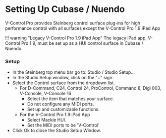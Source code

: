 # Setting Up Cubase / Nuendo

V-Control Pro provides Steinberg control surface plug-ins for high performance control with all surfaces except the V-Control Pro 1.9 iPad App

!!! warning "Legacy V-Control Pro 1.9 iPad App"
    The legacy iPad app, V-Control Pro 1.9, must be set up as a HUI control surface in Cubase / Nuendo.

### Setup

* In the Steinberg top menu bar go to: Studio / Studio Setup...
* In the Studio Setup window, click on the "+" sign.
* Select the Control surface from the dropdown list.
    * For D-Command, C24, Control 24, ProControl, Command 8, Digi 003, V-Console, V-Console 16
        * Select the item that matches your surface.
        * Do not configure any MIDI ports.
        * Set up and customizable functions.
    * For the V-Control Pro 1.9 iPad App
        * Select Mackie HUI.
        * Set the MIDI ports to be 'V-Control'
* Click Ok to close the Studio Setup Window.

